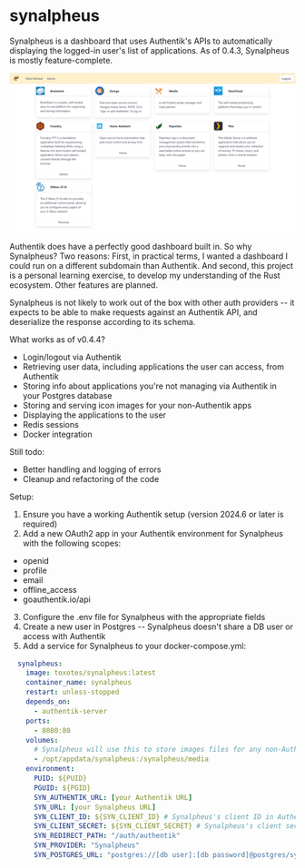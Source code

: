 # synalpheus
Synalpheus is a dashboard that uses Authentik's APIs to automatically displaying the logged-in user's list of applications. As of 0.4.3, Synalpheus is mostly feature-complete.

![A screenshot of Synalpheus](/screenshot.png?raw=true "Synalpheus")

Authentik does have a perfectly good dashboard built in. So why Synalpheus? Two reasons: First, in practical terms, I wanted a dashboard I could run on a different subdomain than Authentik. And second, this project is a personal learning exercise, to develop my understanding of the Rust ecosystem. Other features are planned.

Synalpheus is not likely to work out of the box with other auth providers -- it expects to be able to make requests against an Authentik API, and deserialize the response according to its schema.

What works as of v0.4.4?
* Login/logout via Authentik
* Retrieving user data, including applications the user can access, from Authentik
* Storing info about applications you're not managing via Authentik in your Postgres database
* Storing and serving icon images for your non-Authentik apps
* Displaying the applications to the user
* Redis sessions
* Docker integration

Still todo:
* Better handling and logging of errors
* Cleanup and refactoring of the code

Setup:
1. Ensure you have a working Authentik setup (version 2024.6 or later is required)
2. Add a new OAuth2 app in your Authentik environment for Synalpheus with the following scopes:
  * openid
  * profile
  * email
  * offline_access
  * goauthentik.io/api
3. Configure the .env file for Synalpheus with the appropriate fields
4. Create a new user in Postgres -- Synalpheus doesn't share a DB user or access with Authentik
5. Add a service for Synalpheus to your docker-compose.yml:

```yaml
  synalpheus:
    image: toxotes/synalpheus:latest
    container_name: synalpheus
    restart: unless-stopped
    depends_on:
      - authentik-server
    ports:
      - 8080:80
    volumes:
      # Synalpheus will use this to store images files for any non-Authentik applications
      - /opt/appdata/synalpheus:/synalpheus/media
    environment:
      PUID: ${PUID}
      PGUID: ${PGID}
      SYN_AUTHENTIK_URL: [your Authentik URL]
      SYN_URL: [your Synalpheus URL]
      SYN_CLIENT_ID: ${SYN_CLIENT_ID} # Synalpheus's client ID in Authentik
      SYN_CLIENT_SECRET: ${SYN_CLIENT_SECRET} # Synalpheus's client secret in Authentik
      SYN_REDIRECT_PATH: "/auth/authentik"
      SYN_PROVIDER: "Synalpheus"
      SYN_POSTGRES_URL: "postgres://[db user]:[db password]@postgres/synalpheus"
```
